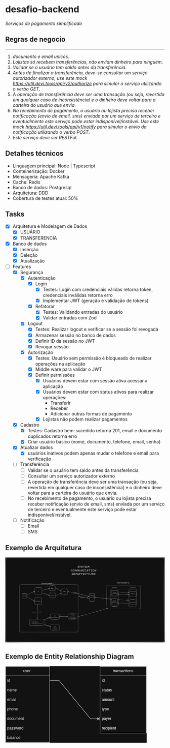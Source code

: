 # desafio-backend

_Serviços de pagamento simplificado_

## Regras de negocio

---

1. _documento e email unicos_.
2. _Lojistas só recebem transferências, não enviam dinheiro para ninguém_.
3. _Validar se o usuário tem saldo antes da transferência_.
4. _Antes de finalizar a transferência, deve-se consultar um serviço autorizador externo, use este
   mock https://util.devi.tools/api/v2/authorize para simular o serviço utilizando o verbo GET_.
5. _A operação de transferência deve ser uma transação (ou seja, revertida em qualquer caso de inconsistência) e o
   dinheiro deve voltar para a carteira do usuário que envia_.
6. _No recebimento de pagamento, o usuário ou lojista precisa receber notificação (envio de email, sms) enviada por um
   serviço de terceiro e eventualmente este serviço pode estar indisponível/instável. Use este
   mock https://util.devi.tools/api/v1/notify para simular o envio da notificação utilizando o verbo POST_.
7. _Este serviço deve ser RESTFul._

## Detalhes técnicos

- Linguagem principal: Node | Typescript
- Conteinerização: Docker
- Mensageria: Apache Kafka
- Cache: Redis
- Banco de dados: Postgresql
- Arquitetura: DDD
- Cobertura de testes atual: 50%

## Tasks

- [X] Arquitetura e Modelagem de Dados
    - [X] USUÁRIO
    - [x] TRANSFERENCIA
- [X] Banco de dados
    - [x] Inserção
    - [X] Deleção
    - [X] Atualização
- [ ] Features
    - [X] Segurança
        - [X] Autenticação
            - [X] Login
                - [X] Testes: Login com credenciais válidas retorna token, credenciais inválidas retorna erro
                - [X] Implementar JWT (geração e validação de tokens)
            - [X] Refatorar
                - [X] Testes: Validando entradas do usuário
                - [X] Validar entradas com Zod
        - [X] Logout
            - [X] Testes: Realizar logout e verificar se a sessão foi revogada
            - [X] Armazenar sessão no banco de dados
            - [X] Definir ID da sessão no JWT
            - [X] Revogar sessão
        - [X] Autorização
            - [X] Testes: Usuário sem permissão é bloqueado de realizar operações na aplicação
            - [X] Middle ware para validar o JWT
            - [X] Definir permissões
                - [X] Usuários devem estar com sessão ativa acessar a aplicação
                - [X] Usuários devem estar com status ativos para realizar operações:
                    - Transferir
                    - Receber
                    - Adicionar outras formas de pagamento
                - [X] Lojistas não podem realizar pagamentos
    - [X] Cadastro
        - [X] Testes: Cadastro bem-sucedido retorna 201, email e documento duplicados retorna erro
        - [X] Criar usuário básico (nome, documento, telefone, email, senha)
    - [X] Atualizar dados
        - [X] usuários inativos podem apenas mudar o telefone e email para verificação
    - [ ] Transferência
      - [ ] Validar se o usuário tem saldo antes da transferência
      - [ ] Consultar um serviço autorizador externo
      - [ ] A operação de transferência deve ser uma transação (ou seja, revertida em qualquer caso de inconsistência) e o
        dinheiro deve voltar para a carteira do usuário que envia.
      - [ ] No recebimento de pagamento, o usuário ou lojista precisa receber notificação (envio de email, sms) enviada por um
        serviço de terceiro e eventualmente este serviço pode estar indisponível/instável.
    - [ ] Notificação
        - [ ] Email
        - [ ] SMS

## Exemplo de Arquitetura

![](https://github.com/c1r5/desafio-backend/blob/main/images/backend-challenge-arquitetura-inicial.png?raw=true)

## Exemplo de Entity Relationship Diagram

![](https://github.com/c1r5/desafio-backend/blob/main/images/backend-challenge-ERD.png?raw=true)
